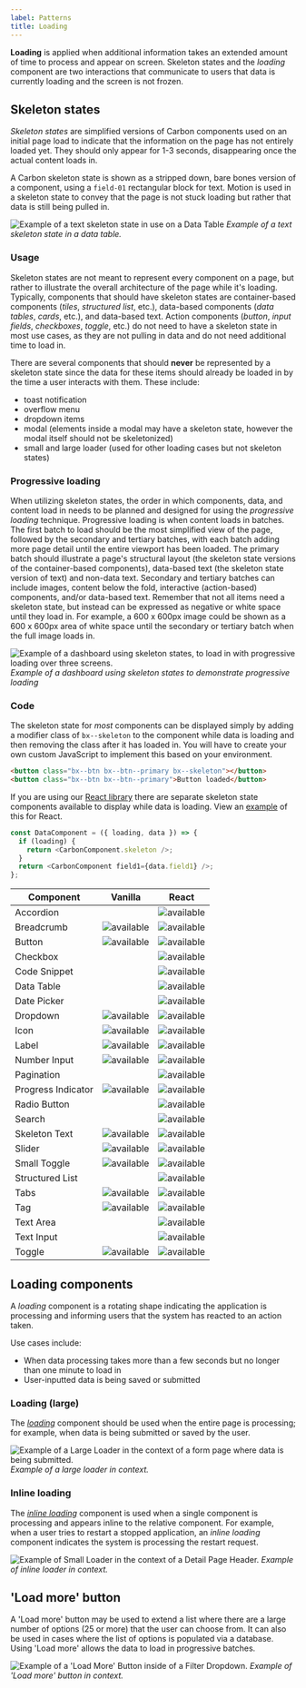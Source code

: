 ```yaml
---
label: Patterns
title: Loading
---
```


<page-intro>**Loading** is applied when additional information takes an extended amount of time to process and appear on screen. Skeleton states and the _loading_ component are two interactions that communicate to users that data is currently loading and the screen is not frozen.</page-intro>

## Skeleton states

_Skeleton states_ are simplified versions of Carbon components used on an initial page load to indicate that the information on the page has not entirely loaded yet. They should only appear for 1-3 seconds, disappearing once the actual content loads in.

A Carbon skeleton state is shown as a stripped down, bare bones version of a component, using a `field-01` rectangular block for text. Motion is used in a skeleton state to convey that the page is not stuck loading but rather that data is still being pulled in.

![Example of a text skeleton state in use on a Data Table](images/data-table-skeleton-state.gif)
_Example of a text skeleton state in a data table._

### Usage

Skeleton states are not meant to represent every component on a page, but rather to illustrate the overall architecture of the page while it's loading. Typically, components that should have skeleton states are container-based components (_tiles_, _structured list_, etc.), data-based components (_data tables_, _cards_, etc.), and data-based text. Action components (_button_, _input fields_, _checkboxes_, _toggle_, etc.) do not need to have a skeleton state in most use cases, as they are not pulling in data and do not need additional time to load in.

There are several components that should **never** be represented by a skeleton state since the data for these items should already be loaded in by the time a user interacts with them. These include:

- toast notification
- overflow menu
- dropdown items
- modal (elements inside a modal may have a skeleton state, however the modal itself should not be skeletonized)
- small and large loader (used for other loading cases but not skeleton states)

### Progressive loading

When utilizing skeleton states, the order in which components, data, and content load in needs to be planned and designed for using the _progressive loading_ technique. Progressive loading is when content loads in batches. The first batch to load should be the most simplified view of the page, followed by the secondary and tertiary batches, with each batch adding more page detail until the entire viewport has been loaded. The primary batch should illustrate a page's structural layout (the skeleton state versions of the container-based components), data-based text (the skeleton state version of text) and non-data text. Secondary and tertiary batches can include images, content below the fold, interactive (action-based) components, and/or data-based text. Remember that not all items need a skeleton state, but instead can be expressed as negative or white space until they load in. For example, a 600 x 600px image could be shown as a 600 x 600px area of white space until the secondary or tertiary batch when the full image loads in.

![Example of a dashboard using skeleton states, to load in with progressive loading over three screens.](images/Progressive-Loading.png)
_Example of a dashboard using skeleton states to demonstrate progressive loading_

### Code

The skeleton state for _most_ components can be displayed simply by adding a modifier class of `bx--skeleton` to the component while data is loading and then removing the class after it has loaded in. You will have to create your own custom JavaScript to implement this based on your environment.

```html
<button class="bx--btn bx--btn--primary bx--skeleton"></button>
<button class="bx--btn bx--btn--primary">Button loaded</button>
```

If you are using our [React library](http://react.carbondesignsystem.com/) there are separate skeleton state components available to display while data is loading. View an [example](https://codesandbox.io/s/wq264y43k8) of this for React.

```javascript
const DataComponent = ({ loading, data }) => {
  if (loading) {
    return <CarbonComponent.skeleton />;
  }
  return <CarbonComponent field1={data.field1} />;
};
```

| Component          | Vanilla                                   | React                                     |
| ------------------ | ----------------------------------------- | ----------------------------------------- |
| Accordion          |                                           | ![available](images/checkmark--glyph.svg) |
| Breadcrumb         | ![available](images/checkmark--glyph.svg) | ![available](images/checkmark--glyph.svg) |
| Button             | ![available](images/checkmark--glyph.svg) | ![available](images/checkmark--glyph.svg) |
| Checkbox           |                                           | ![available](images/checkmark--glyph.svg) |
| Code Snippet       |                                           | ![available](images/checkmark--glyph.svg) |
| Data Table         |                                           | ![available](images/checkmark--glyph.svg) |
| Date Picker        |                                           | ![available](images/checkmark--glyph.svg) |
| Dropdown           | ![available](images/checkmark--glyph.svg) | ![available](images/checkmark--glyph.svg) |
| Icon               | ![available](images/checkmark--glyph.svg) | ![available](images/checkmark--glyph.svg) |
| Label              | ![available](images/checkmark--glyph.svg) | ![available](images/checkmark--glyph.svg) |
| Number Input       | ![available](images/checkmark--glyph.svg) | ![available](images/checkmark--glyph.svg) |
| Pagination         |                                           | ![available](images/checkmark--glyph.svg) |
| Progress Indicator | ![available](images/checkmark--glyph.svg) | ![available](images/checkmark--glyph.svg) |
| Radio Button       |                                           | ![available](images/checkmark--glyph.svg) |
| Search             |                                           | ![available](images/checkmark--glyph.svg) |
| Skeleton Text      | ![available](images/checkmark--glyph.svg) | ![available](images/checkmark--glyph.svg) |
| Slider             | ![available](images/checkmark--glyph.svg) | ![available](images/checkmark--glyph.svg) |
| Small Toggle       | ![available](images/checkmark--glyph.svg) | ![available](images/checkmark--glyph.svg) |
| Structured List    |                                           | ![available](images/checkmark--glyph.svg) |
| Tabs               | ![available](images/checkmark--glyph.svg) | ![available](images/checkmark--glyph.svg) |
| Tag                | ![available](images/checkmark--glyph.svg) | ![available](images/checkmark--glyph.svg) |
| Text Area          |                                           | ![available](images/checkmark--glyph.svg) |
| Text Input         |                                           | ![available](images/checkmark--glyph.svg) |
| Toggle             | ![available](images/checkmark--glyph.svg) | ![available](images/checkmark--glyph.svg) |

## Loading components

A _loading_ component is a rotating shape indicating the application is processing and informing users that the system has reacted to an action taken.

Use cases include:

- When data processing takes more than a few seconds but no longer than one minute to load in
- User-inputted data is being saved or submitted

### Loading (large)

The [_loading_](/components/loading/code) component should be used when the entire page is processing; for example, when data is being submitted or saved by the user.

![Example of a Large Loader in the context of a form page where data is being submitted.](images/Large-Loader.png)
_Example of a large loader in context._

### Inline loading

The [_inline loading_](/components/inline-loading/code) component is used when a single component is processing and appears inline to the relative component. For example, when a user tries to restart a stopped application, an _inline loading_ component indicates the system is processing the restart request.

![Example of Small Loader in the context of a Detail Page Header.](images/small-loading-1.gif)
_Example of inline loader in context._

## 'Load more' button

A 'Load more' button may be used to extend a list where there are a large number of options (25 or more) that the user can choose from. It can also be used in cases where the list of options is populated via a database. Using 'Load more' allows the data to load in progressive batches.

![Example of a 'Load More' Button inside of a Filter Dropdown.](images/load-more.png)
_Example of 'Load more' button in context._

<!--## Progress Loader

A Progress Loader is used to represent a specific load time for an item. This amount of time, whatever unit, can be measured based on actual events.

Use cases for a Progress Loader include:

- A file being uploaded (0 to 100%)
- A new item being provisioned (0 to 10 minutes)

*Example gif of file being uploaded (Is this the best use case?*-->
